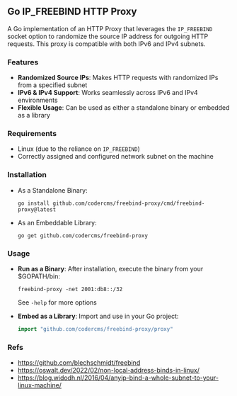 ## Go IP_FREEBIND HTTP Proxy

A Go implementation of an HTTP Proxy that leverages the `IP_FREEBIND` socket option to randomize the source IP address for outgoing HTTP requests.
This proxy is compatible with both IPv6 and IPv4 subnets.

### Features
* **Randomized Source IPs**: Makes HTTP requests with randomized IPs from a specified subnet
* **IPv6 & IPv4 Support**: Works seamlessly across IPv6 and IPv4 environments
* **Flexible Usage**: Can be used as either a standalone binary or embedded as a library

### Requirements
* Linux (due to the reliance on `IP_FREEBIND`)
* Correctly assigned and configured network subnet on the machine

### Installation

* As a Standalone Binary:
    ```shell
    go install github.com/codercms/freebind-proxy/cmd/freebind-proxy@latest
    ```

* As an Embeddable Library:
    ```shell
    go get github.com/codercms/freebind-proxy
    ```

### Usage

* **Run as a Binary**: After installation, execute the binary from your $GOPATH/bin:
    ```shell
    freebind-proxy -net 2001:db8::/32
    ```
    See `-help` for more options


* **Embed as a Library**: Import and use in your Go project:
    ```go
    import "github.com/codercms/freebind-proxy/proxy"
    ```

### Refs
* https://github.com/blechschmidt/freebind
* https://oswalt.dev/2022/02/non-local-address-binds-in-linux/
* https://blog.widodh.nl/2016/04/anyip-bind-a-whole-subnet-to-your-linux-machine/
